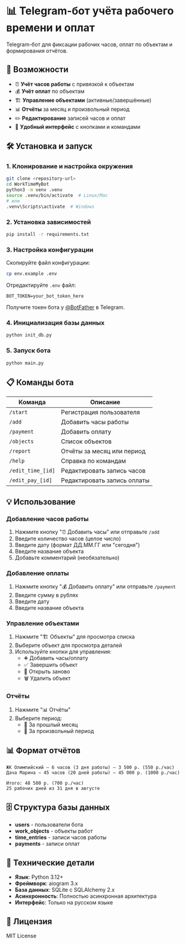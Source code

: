 # 📊 Telegram-бот учёта рабочего времени и оплат

Telegram-бот для фиксации рабочих часов, оплат по объектам и формирования отчётов.

## 🚀 Возможности

- ⏰ **Учёт часов работы** с привязкой к объектам
- 💰 **Учёт оплат** по объектам
- 🏗️ **Управление объектами** (активные/завершённые)
- 📊 **Отчёты** за месяц и произвольный период
- ✏️ **Редактирование** записей часов и оплат
- 📱 **Удобный интерфейс** с кнопками и командами

## 🛠️ Установка и запуск

### 1. Клонирование и настройка окружения

```bash
git clone <repository-url>
cd WorkTimeMyBot
python3 -m venv .venv
source .venv/bin/activate  # Linux/Mac
# или
.venv\Scripts\activate  # Windows
```

### 2. Установка зависимостей

```bash
pip install -r requirements.txt
```

### 3. Настройка конфигурации

Скопируйте файл конфигурации:
```bash
cp env.example .env
```

Отредактируйте `.env` файл:
```env
BOT_TOKEN=your_bot_token_here
```

Получите токен бота у [@BotFather](https://t.me/BotFather) в Telegram.

### 4. Инициализация базы данных

```bash
python init_db.py
```

### 5. Запуск бота

```bash
python main.py
```

## 📋 Команды бота

| Команда | Описание |
|---------|----------|
| `/start` | Регистрация пользователя |
| `/add` | Добавить часы работы |
| `/payment` | Добавить оплату |
| `/objects` | Список объектов |
| `/report` | Отчёты за месяц или период |
| `/help` | Справка по командам |
| `/edit_time_[id]` | Редактировать запись часов |
| `/edit_pay_[id]` | Редактировать запись оплаты |

## 💡 Использование

### Добавление часов работы

1. Нажмите кнопку "⏰ Добавить часы" или отправьте `/add`
2. Введите количество часов (целое число)
3. Введите дату (формат ДД.ММ.ГГ или "сегодня")
4. Введите название объекта
5. Добавьте комментарий (необязательно)

### Добавление оплаты

1. Нажмите кнопку "💰 Добавить оплату" или отправьте `/payment`
2. Введите сумму в рублях
3. Введите дату
4. Введите название объекта

### Управление объектами

1. Нажмите "🏗️ Объекты" для просмотра списка
2. Выберите объект для просмотра деталей
3. Используйте кнопки для управления:
   - ➕ Добавить часы/оплату
   - ✅ Завершить объект
   - 🔄 Открыть заново
   - 🗑️ Удалить объект

### Отчёты

1. Нажмите "📊 Отчёты"
2. Выберите период:
   - 📅 За прошлый месяц
   - 📆 За произвольный период

## 📊 Формат отчётов

```
ЖК Олимпийский — 6 часов (3 дня работы) — 3 500 р. (550 р./час)
Дача Марина — 45 часов (20 дней работы) — 45 000 р. (1000 р./час)

Итого: 48 500 р. (700 р./час)
25 рабочих дней из 31 дня в августе
```

## 🗄️ Структура базы данных

- **users** - пользователи бота
- **work_objects** - объекты работ
- **time_entries** - записи часов работы
- **payments** - записи оплат

## 🔧 Технические детали

- **Язык**: Python 3.12+
- **Фреймворк**: aiogram 3.x
- **База данных**: SQLite с SQLAlchemy 2.x
- **Асинхронность**: Полностью асинхронная архитектура
- **Интерфейс**: Только на русском языке

## 📝 Лицензия

MIT License
